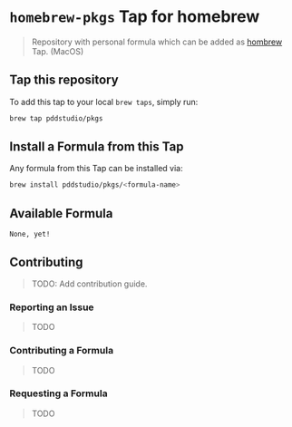 # `homebrew-pkgs` Tap for homebrew

> Repository with personal formula which can be added as [hombrew](https://brew.sh) Tap. (MacOS)

## Tap this repository

To add this tap to your local `brew taps`, simply run:

```sh
brew tap pddstudio/pkgs
```

## Install a Formula from this Tap

Any formula from this Tap can be installed via:

```sh
brew install pddstudio/pkgs/<formula-name>
```

## Available Formula

`None, yet!`

## Contributing

> TODO: Add contribution guide.

### Reporting an Issue

> TODO

### Contributing a Formula

> TODO

### Requesting a Formula

> TODO

